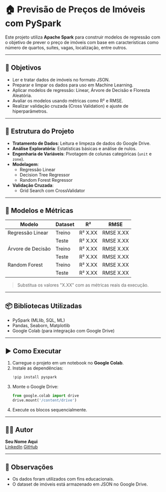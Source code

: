 # 🏠 Previsão de Preços de Imóveis com PySpark

Este projeto utiliza **Apache Spark** para construir modelos de regressão com o objetivo de prever o preço de imóveis com base em características como número de quartos, suítes, vagas, localização, entre outros.

---

## 📌 Objetivos

- Ler e tratar dados de imóveis no formato JSON.
- Preparar e limpar os dados para uso em Machine Learning.
- Aplicar modelos de regressão: Linear, Árvore de Decisão e Floresta Aleatória.
- Avaliar os modelos usando métricas como R² e RMSE.
- Realizar validação cruzada (Cross Validation) e ajuste de hiperparâmetros.

---

## 📂 Estrutura do Projeto

- **Tratamento de Dados**: Leitura e limpeza de dados do Google Drive.
- **Análise Exploratória**: Estatísticas básicas e análise de nulos.
- **Engenharia de Variáveis**: Pivotagem de colunas categóricas (`unit` e `zone`).
- **Modelagem**:
  - Regressão Linear
  - Decision Tree Regressor
  - Random Forest Regressor
- **Validação Cruzada**:
  - Grid Search com CrossValidator

---

## 🧪 Modelos e Métricas

| Modelo                  | Dataset | R²      | RMSE     |
|-------------------------|---------|---------|----------|
| Regressão Linear        | Treino  | R² X.XX | RMSE X.XX|
|                         | Teste   | R² X.XX | RMSE X.XX|
| Árvore de Decisão       | Treino  | R² X.XX | RMSE X.XX|
|                         | Teste   | R² X.XX | RMSE X.XX|
| Random Forest           | Treino  | R² X.XX | RMSE X.XX|
|                         | Teste   | R² X.XX | RMSE X.XX|

> Substitua os valores "X.XX" com as métricas reais da execução.

---

## 📦 Bibliotecas Utilizadas

- PySpark (MLlib, SQL, ML)
- Pandas, Seaborn, Matplotlib
- Google Colab (para integração com Google Drive)

---

## ▶️ Como Executar

1. Carregue o projeto em um notebook no **Google Colab**.
2. Instale as dependências:
   ```python
   !pip install pyspark
   ```
3. Monte o Google Drive:
   ```python
   from google.colab import drive
   drive.mount('/content/drive')
   ```
4. Execute os blocos sequencialmente.

---

## 👨‍💻 Autor

**Seu Nome Aqui**  
[LinkedIn](https://www.linkedin.com/in/leonardo-oliveira-20083b1a2/) 
[GitHub](https://github.com/Leoosantoszl/Previsao_Precos_Imoveis_com_PySpark)

---

## 📍 Observações

- Os dados foram utilizados com fins educacionais.
- O dataset de imóveis está armazenado em JSON no Google Drive.
